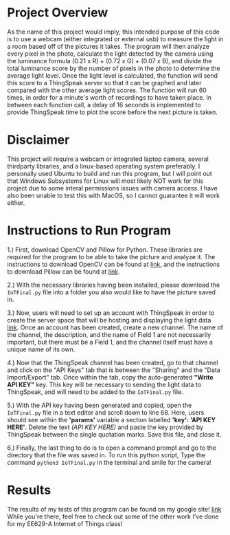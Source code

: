 # Project Overview
As the name of this project would imply, this intended purpose of this code is to use a webcam (either integrated or external usb) to 
measure the light in a room based off of the pictures it takes. The program will then analyze every pixel in the photo, calculate the 
light detected by the camera using the luminance formula (0.21 x R) + (0.72 x G) + (0.07 x B), and divide the total luminance score by the
number of pixels in the photo to determine the average light level. Once the light level is calculated, the function will send this 
score to a ThingSpeak server so that it can be graphed and later compared with the other average light scores. The function will run 60
times, in order for a minute's worth of recordings to have taken place. In between each function call, a delay of 16 seconds is implemented
to provide ThingSpeak time to plot the score before the next picture is taken. 

# Disclaimer
This project will require a webcam or integrated laptop camera, several thirdparty libraries, and a linux-based operating system preferably. 
I personally used Ubuntu to build and run this program, but I will point out that Windows Subsystems for Linux will most likely NOT work for 
this project due to some interal permissions issues with camera access. I have also been unable to test this with MacOS, so I cannot 
guarantee it will work either.

# Instructions to Run Program
1.) First, download OpenCV and Pillow for Python. These libraries are required for the program to be able to take the picture and analyze it.
    The instructions to download OpenCV can be found at [link](https://pypi.org/project/opencv-python/), and the instructions to download Pillow
    can be found at [link](https://pillow.readthedocs.io/en/stable/installation.html).
    
2.) With the necessary libraries having been installed, please download the `IoTFinal.py` file into a folder you also would like to have the
    picture saved in. 
    
3.) Now, users will need to set up an account with ThingSpeak in order to create the server space that will be hosting and displaying the 
    light data [link](https://thingspeak.com/). Once an account has been created, create a new channel. The name of the channel, the 
    description, and the name of Field 1 are not necessarily important, but there must be a Field 1, and the channel itself must have a 
    unique name of its own.
    
4.) Now that the ThingSpeak channel has been created, go to that channel and click on the "API Keys" tab that is between the "Sharing" and
    the "Data Import/Export" tab. Once within the tab, copy the auto-generated **"Write API KEY"** key. This key will be necessary to sending
    the light data to ThingSpeak, and will need to be added to the `IoTFinal.py` file.
    
5.) With the API key having been generated and copied, open the `IoTFinal.py` file in a text editor and scroll down to line 68. Here, users
    should see within the **'params'** variable a section labelled **'key': 'API KEY HERE'**. Delete the text *(API KEY HERE)* and paste the key 
    provided by ThingSpeak between the single quotation marks. Save this file, and close it.
    
6.) Finally, the last thing to do is to open a command prompt and go to the directory that the file was saved in. To run this python script,
    Type the command `python3 IoTFinal.py` in the terminal and smile for the camera!
    
# Results
The results of my tests of this program can be found on my google site! [link](https://sites.google.com/stevens.edu/ee629hat/final-project?authuser=0)
While you're there, feel free to check out some of the other work I've done for my EE629-A Internet of Things class!
